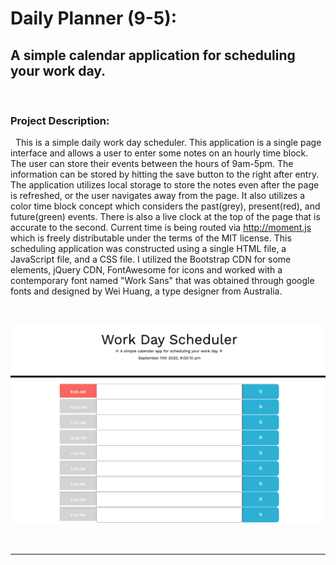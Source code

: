 # Daily Planner (9-5):
## A simple calendar application for scheduling your work day. 

&nbsp;





### Project Description:

&nbsp;
This is a simple daily work day scheduler. This application is a single page interface and allows a user to enter some notes on an hourly time block. The user can store their events between the hours of 9am-5pm. The information can be stored by hitting the save button to the right after entry. The application utilizes local storage to store the notes even after the page is refreshed, or the user navigates away from the page. It also utilizes a color time block concept which considers the past(grey), present(red), and future(green) events. There is also a live clock at the top of the page that is accurate to the second. Current time is being routed via http://moment.js which is freely distributable under the terms of the MIT license.  This scheduling application was constructed using a single HTML file, a JavaScript file, and a CSS file. I utilized the Bootstrap CDN for some elements, jQuery CDN, FontAwesome for icons and worked with a contemporary font named "Work Sans" that was obtained through google fonts and designed by Wei Huang, a type designer from Australia. 






&nbsp;

![Daily Planner](daily_planner.jpg)







&nbsp;

-------------------